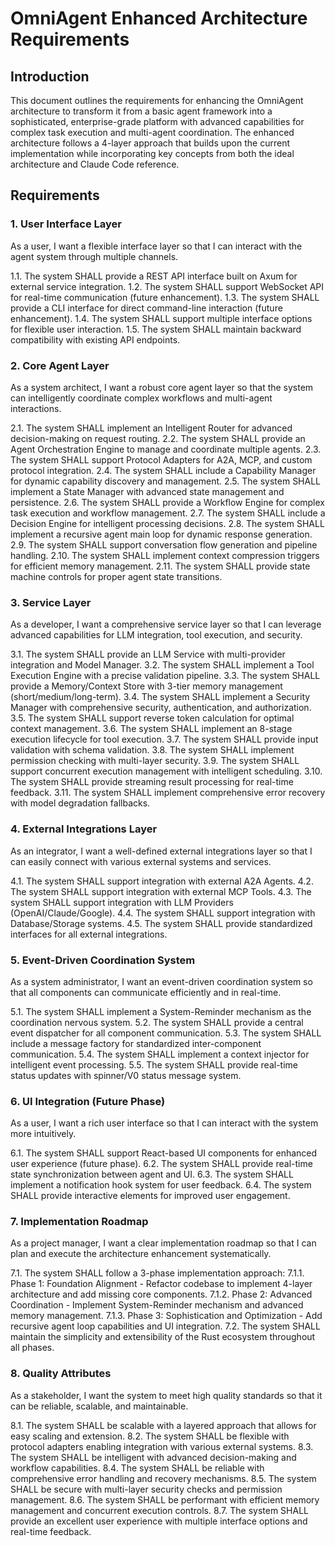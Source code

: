 # OmniAgent Enhanced Architecture Requirements

## Introduction
This document outlines the requirements for enhancing the OmniAgent architecture to transform it from a basic agent framework into a sophisticated, enterprise-grade platform with advanced capabilities for complex task execution and multi-agent coordination. The enhanced architecture follows a 4-layer approach that builds upon the current implementation while incorporating key concepts from both the ideal architecture and Claude Code reference.

## Requirements

### 1. User Interface Layer
As a user, I want a flexible interface layer so that I can interact with the agent system through multiple channels.

1.1. The system SHALL provide a REST API interface built on Axum for external service integration.
1.2. The system SHALL support WebSocket API for real-time communication (future enhancement).
1.3. The system SHALL provide a CLI interface for direct command-line interaction (future enhancement).
1.4. The system SHALL support multiple interface options for flexible user interaction.
1.5. The system SHALL maintain backward compatibility with existing API endpoints.

### 2. Core Agent Layer
As a system architect, I want a robust core agent layer so that the system can intelligently coordinate complex workflows and multi-agent interactions.

2.1. The system SHALL implement an Intelligent Router for advanced decision-making on request routing.
2.2. The system SHALL provide an Agent Orchestration Engine to manage and coordinate multiple agents.
2.3. The system SHALL support Protocol Adapters for A2A, MCP, and custom protocol integration.
2.4. The system SHALL include a Capability Manager for dynamic capability discovery and management.
2.5. The system SHALL implement a State Manager with advanced state management and persistence.
2.6. The system SHALL provide a Workflow Engine for complex task execution and workflow management.
2.7. The system SHALL include a Decision Engine for intelligent processing decisions.
2.8. The system SHALL implement a recursive agent main loop for dynamic response generation.
2.9. The system SHALL support conversation flow generation and pipeline handling.
2.10. The system SHALL implement context compression triggers for efficient memory management.
2.11. The system SHALL provide state machine controls for proper agent state transitions.

### 3. Service Layer
As a developer, I want a comprehensive service layer so that I can leverage advanced capabilities for LLM integration, tool execution, and security.

3.1. The system SHALL provide an LLM Service with multi-provider integration and Model Manager.
3.2. The system SHALL implement a Tool Execution Engine with a precise validation pipeline.
3.3. The system SHALL provide a Memory/Context Store with 3-tier memory management (short/medium/long-term).
3.4. The system SHALL implement a Security Manager with comprehensive security, authentication, and authorization.
3.5. The system SHALL support reverse token calculation for optimal context management.
3.6. The system SHALL implement an 8-stage execution lifecycle for tool execution.
3.7. The system SHALL provide input validation with schema validation.
3.8. The system SHALL implement permission checking with multi-layer security.
3.9. The system SHALL support concurrent execution management with intelligent scheduling.
3.10. The system SHALL provide streaming result processing for real-time feedback.
3.11. The system SHALL implement comprehensive error recovery with model degradation fallbacks.

### 4. External Integrations Layer
As an integrator, I want a well-defined external integrations layer so that I can easily connect with various external systems and services.

4.1. The system SHALL support integration with external A2A Agents.
4.2. The system SHALL support integration with external MCP Tools.
4.3. The system SHALL support integration with LLM Providers (OpenAI/Claude/Google).
4.4. The system SHALL support integration with Database/Storage systems.
4.5. The system SHALL provide standardized interfaces for all external integrations.

### 5. Event-Driven Coordination System
As a system administrator, I want an event-driven coordination system so that all components can communicate efficiently and in real-time.

5.1. The system SHALL implement a System-Reminder mechanism as the coordination nervous system.
5.2. The system SHALL provide a central event dispatcher for all component communication.
5.3. The system SHALL include a message factory for standardized inter-component communication.
5.4. The system SHALL implement a context injector for intelligent event processing.
5.5. The system SHALL provide real-time status updates with spinner/V0 status message system.

### 6. UI Integration (Future Phase)
As a user, I want a rich user interface so that I can interact with the system more intuitively.

6.1. The system SHALL support React-based UI components for enhanced user experience (future phase).
6.2. The system SHALL provide real-time state synchronization between agent and UI.
6.3. The system SHALL implement a notification hook system for user feedback.
6.4. The system SHALL provide interactive elements for improved user engagement.

### 7. Implementation Roadmap
As a project manager, I want a clear implementation roadmap so that I can plan and execute the architecture enhancement systematically.

7.1. The system SHALL follow a 3-phase implementation approach:
7.1.1. Phase 1: Foundation Alignment - Refactor codebase to implement 4-layer architecture and add missing core components.
7.1.2. Phase 2: Advanced Coordination - Implement System-Reminder mechanism and advanced memory management.
7.1.3. Phase 3: Sophistication and Optimization - Add recursive agent loop capabilities and UI integration.
7.2. The system SHALL maintain the simplicity and extensibility of the Rust ecosystem throughout all phases.

### 8. Quality Attributes
As a stakeholder, I want the system to meet high quality standards so that it can be reliable, scalable, and maintainable.

8.1. The system SHALL be scalable with a layered approach that allows for easy scaling and extension.
8.2. The system SHALL be flexible with protocol adapters enabling integration with various external systems.
8.3. The system SHALL be intelligent with advanced decision-making and workflow capabilities.
8.4. The system SHALL be reliable with comprehensive error handling and recovery mechanisms.
8.5. The system SHALL be secure with multi-layer security checks and permission management.
8.6. The system SHALL be performant with efficient memory management and concurrent execution controls.
8.7. The system SHALL provide an excellent user experience with multiple interface options and real-time feedback.
